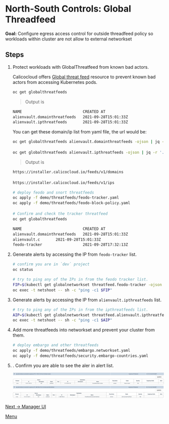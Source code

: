 # North-South Controls: Global Threadfeed

**Goal:** Configure egress access control for outside threadfeed policy so workloads within cluster are not allow to external networkset

## Steps

1. Protect workloads with GlobalThreatfeed from known bad actors.

    Calicocloud offers [Global threat feed](https://docs.tigera.io/reference/resources/globalthreatfeed) resource to prevent known bad actors from accessing Kubernetes pods.

    ```bash
    oc get globalthreatfeeds
    ```

    >Output is 
    ```bash
    NAME                           CREATED AT
    alienvault.domainthreatfeeds   2021-09-28T15:01:33Z
    alienvault.ipthreatfeeds       2021-09-28T15:01:33Z
    ```

    You can get these domain/ip list from yaml file, the url would be:

    ```bash
    oc get globalthreatfeeds alienvault.domainthreatfeeds -ojson | jq -r '.spec.pull.http.url'

    oc get globalthreatfeeds alienvault.ipthreatfeeds -ojson | jq -r '.spec.pull.http.url'
    ```

    >Output is 
    ```bash
    https://installer.calicocloud.io/feeds/v1/domains

    https://installer.calicocloud.io/feeds/v1/ips
    ```


    ```bash
    # deploy feodo and snort threatfeeds
    oc apply -f demo/threatfeeds/feodo-tracker.yaml
    oc apply -f demo/threatfeeds/feodo-block-policy.yaml

    # Confirm and check the tracker threatfeed
    oc get globalthreatfeeds 

    ```

    ```bash
    NAME                           CREATED AT
    alienvault.domainthreatfeeds   2021-09-28T15:01:33Z
    alienvault.c       2021-09-28T15:01:33Z
    feodo-tracker                  2021-09-28T17:32:13Z
    ```
    
2. Generate alerts by accessing the IP from `feodo-tracker` list. 

    ```bash
    # confirm you are in `dev` project
    oc status
    ```

    ```bash
    # try to ping any of the IPs in from the feodo tracker list.
    FIP=$(kubectl get globalnetworkset threatfeed.feodo-tracker -ojson | jq -r '.spec.nets[0]' | sed -e 's/^"//' -e 's/"$//' -e 's/\/32//')
    oc exec -t netshoot -- sh -c "ping -c1 $FIP"
    ```

3. Generate alerts by accessing the IP from `alienvault.ipthreatfeeds` list. 

    ```bash
    # try to ping any of the IPs in from the ipthreatfeeds list.
    AIP=$(kubectl get globalnetworkset threatfeed.alienvault.ipthreatfeeds -ojson | jq -r '.spec.nets[0]' | sed -e 's/^"//' -e 's/"$//' -e 's/\/32//')
    oc exec -t netshoot -- sh -c "ping -c1 $AIP"
    ```


4. Add more threatfeeds into networkset and prevent your cluster from them.

    ```bash
    # deploy embargo and other threatfeeds
    oc apply -f demo/threatfeeds/embargo.networkset.yaml
    oc apply -f demo/threatfeeds/security.embargo-countries.yaml
    
    ```
    

5. . Confirm you are able to see the aler in alert list. 
   
     ![alert list](../img/alert-list1.png)
     ![alert list](../img/alert-list2.png)
        

[Next -> Manager UI](../modules/manager-ui.md)

[Menu](../README.md)